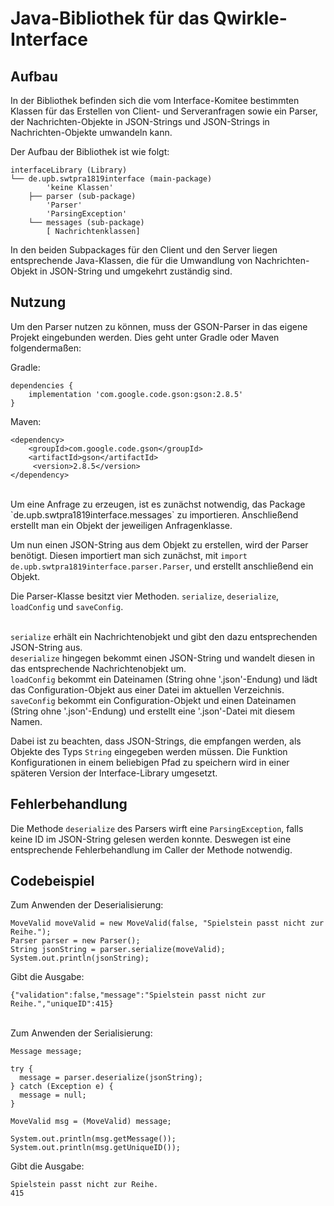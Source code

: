 # Java-Bibliothek für das Qwirkle-Interface

## Aufbau

In der Bibliothek befinden sich die vom Interface-Komitee bestimmten Klassen für das Erstellen von Client- und Serveranfragen sowie ein Parser, der Nachrichten-Objekte in JSON-Strings und JSON-Strings in Nachrichten-Objekte umwandeln kann.

Der Aufbau der Bibliothek ist wie folgt:

    interfaceLibrary (Library)
    └── de.upb.swtpra1819interface (main-package)
            'keine Klassen'
        ├── parser (sub-package)
            'Parser'
            'ParsingException'
        └── messages (sub-package)
            [ Nachrichtenklassen]

In den beiden Subpackages für den Client und den Server liegen entsprechende Java-Klassen, die für die Umwandlung von Nachrichten-Objekt in JSON-String und umgekehrt zuständig sind.

## Nutzung

Um den Parser nutzen zu können, muss der GSON-Parser in das eigene Projekt eingebunden werden. Dies geht unter Gradle oder Maven folgendermaßen:

Gradle:

    dependencies {
        implementation 'com.google.code.gson:gson:2.8.5'
    }

Maven:

    <dependency>
        <groupId>com.google.code.gson</groupId>
        <artifactId>gson</artifactId>
         <version>2.8.5</version>
    </dependency>

<br>
Um eine Anfrage zu erzeugen, ist es zunächst notwendig, das Package `de.upb.swtpra1819interface.messages` zu importieren. Anschließend erstellt man ein Objekt der jeweiligen Anfragenklasse.

Um nun einen JSON-String aus dem Objekt zu erstellen, wird der Parser benötigt. Diesen importiert man sich zunächst, mit `import de.upb.swtpra1819interface.parser.Parser`, und erstellt anschließend ein Objekt.

Die Parser-Klasse besitzt vier Methoden. `serialize`, `deserialize`, `loadConfig` und `saveConfig`.

<br>`serialize` erhält ein Nachrichtenobjekt und gibt den dazu entsprechenden JSON-String aus.
<br>`deserialize` hingegen bekommt einen JSON-String und wandelt diesen in das entsprechende Nachrichtenobjekt um.
<br>`loadConfig` bekommt ein Dateinamen (String ohne '.json'-Endung) und lädt das Configuration-Objekt aus einer Datei im aktuellen Verzeichnis.
<br>`saveConfig` bekommt ein Configuration-Objekt und einen Dateinamen (String ohne '.json'-Endung) und erstellt eine '.json'-Datei mit diesem Namen.

Dabei ist zu beachten, dass JSON-Strings, die empfangen werden, als Objekte des Typs `String` eingegeben werden müssen. Die Funktion Konfigurationen in einem beliebigen Pfad zu speichern wird in einer späteren Version der Interface-Library umgesetzt.

## Fehlerbehandlung

Die Methode `deserialize` des Parsers wirft eine `ParsingException`, falls keine ID im JSON-String gelesen werden konnte. Deswegen ist eine entsprechende Fehlerbehandlung im Caller der Methode notwendig.

## Codebeispiel

Zum Anwenden der Deserialisierung:

    MoveValid moveValid = new MoveValid(false, "Spielstein passt nicht zur Reihe.");
    Parser parser = new Parser();
    String jsonString = parser.serialize(moveValid);
    System.out.println(jsonString);

Gibt die Ausgabe:

    {"validation":false,"message":"Spielstein passt nicht zur Reihe.","uniqueID":415}

<br>
Zum Anwenden der Serialisierung:

    Message message;

    try {
      message = parser.deserialize(jsonString);
    } catch (Exception e) {
      message = null;
    }

    MoveValid msg = (MoveValid) message;

    System.out.println(msg.getMessage());
    System.out.println(msg.getUniqueID());

Gibt die Ausgabe:

    Spielstein passt nicht zur Reihe.
    415


